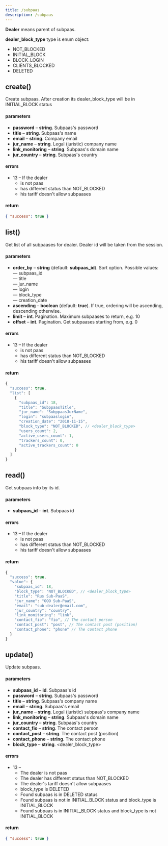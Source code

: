 ```yaml
---
title: /subpaas
description: /subpaas
---
```


**Dealer** means parent of subpaas.

**dealer\_block\_type** type is enum object:
* NOT_BLOCKED
* INITIAL_BLOCK
* BLOCK_LOGIN
* CLIENTS_BLOCKED
* DELETED

## create()

Create subpaas. After creation its dealer_block_type will be in INITIAL_BLOCK status

#### parameters

*   **password** – **string**. Subpaas's password
*   **title** – **string**. Subpaas's name
*   **email** – **string**. Company email
*   **jur_name** – **string**. Legal (juristic) company name
*   **link_monitoring** – **string**. Subpaas's domain name
*   **jur_country** – **string**. Subpaas's country

#### errors

* 13 – If the dealer
    * is not paas
    * has different status than NOT_BLOCKED
    * his tariff doesn't allow subpaases


#### return

```json
{ "success": true }
```

## list()

Get list of all subpaases for dealer. Dealer id will be taken from the session.

#### parameters

*   **order_by** – **string** (default: **subpaas_id**). Sort option. Possible values:
    <br> — subpaas_id
    <br> — title
    <br> — jur_name
    <br> — login
    <br> — block_type
    <br> — creation_date
*   **ascending** – **boolean** (default: **true**). If true, ordering will be ascending, descending otherwise.
*   **limit** – **int**. Pagination. Maximum subpaases to return, e.g. 10
*   **offset** – **int**. Pagination. Get subpaases starting from, e.g. 0

#### errors 

* 13 – If the dealer
    * is not paas
    * has different status than NOT_BLOCKED
    * his tariff doesn't allow subpaases

#### return

```js
{
  "success": true,
  "list": [
    {
      "subpaas_id": 18,
      "title": "SubppaasTitle",
      "jur_name": "SubppaasJurName",
      "login": "subpaaslogin",
      "creation_date": "2018-11-15",
      "block_type": "NOT_BLOCKED", // <dealer_block_type>
      "users_count": 2,
      "active_users_count": 1,
      "trackers_count": 0,
      "active_trackers_count": 0
    }
  ]
}
```

## read()

Get subpaas info by its id.

#### parameters

*   **subpaas_id** – **int**. Subpaas id

#### errors

* 13 – If the dealer
    * is not paas
    * has different status than NOT_BLOCKED
    * his tariff doesn't allow subpaases

#### return

```js
{
  "success": true,
  "value": {
    "subpaas_id": 18,
    "block_type": "NOT_BLOCKED", // <dealer_block_type>
    "title": "Rus Sub-PaaS",
    "jur_name": "OOO Sub-PaaS",
    "email": "sub-dealer@email.com",
    "jur_country": "country",
    "link_monitoring": "link",
    "contact_fio": "fio", // The contact person
    "contact_post": "post", // The contact post (position)
    "contact_phone": "phone" // The contact phone
  }
}
```

## update()

Update subpaas.

#### parameters

*   **subpaas_id** – **id**. Subpaas's id
*   **password** – **string**. Subpaas's password
*   **title** – **string**. Subpaas's company name
*   **email** – **string**. Subpaas's email
*   **jur_name** – **string**. Legal (juristic) subpaas's company name
*   **link_monitoring** – **string**. Subpaas's domain name
*   **jur_country** – **string**. Subpaas's country
*   **contact_fio** – **string**. The contact person
*   **contact_post** – **string**. The contact post (position)
*   **contact_phone** – **string**. The contact phone
*   **block_type** – **string**. <dealer\_block\_type>

#### errors

* 13 –
    * The dealer is not paas
    * The dealer has different status than NOT_BLOCKED
    * The dealer's tariff doesn't allow subpaases
    * block_type is DELETED
    * Found subpaas is in DELETED status
    * Found subpaas is not in INITIAL_BLOCK status and block_type is INITIAL_BLOCK
    * Found subpaas is in INITIAL_BLOCK status and block_type is not INITIAL_BLOCK

#### return

```json
{ "success": true }
```